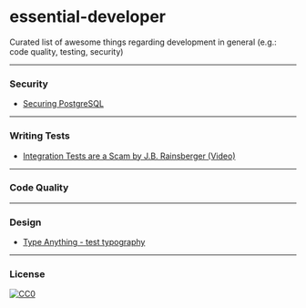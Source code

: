# essential-developer
Curated list of awesome things regarding development in general (e.g.: code quality, testing, security) 


---
### Security
* [Securing PostgreSQL](http://thebuild.com/presentations/pgconfeu-2016-securing-postgresql.pdf)

---
### Writing Tests
* [Integration Tests are a Scam by J.B. Rainsberger (Video)](https://www.infoq.com/presentations/integration-tests-scam)

---
### Code Quality

---
### Design
* [Type Anything - test typography](https://typeanything.io)


---
### License
[![CC0](http://i.creativecommons.org/p/zero/1.0/88x31.png)](http://creativecommons.org/publicdomain/zero/1.0/)